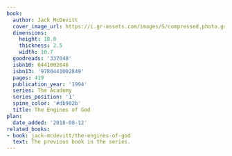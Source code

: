 ```yaml
---
book:
  author: Jack McDevitt
  cover_image_url: https://i.gr-assets.com/images/S/compressed.photo.goodreads.com/books/1334436065l/337048._SX98_.jpg
  dimensions:
    height: 18.0
    thickness: 2.5
    width: 10.7
  goodreads: '337048'
  isbn10: 0441002846
  isbn13: '9780441002849'
  pages: 419
  publication_year: '1994'
  series: The Academy
  series_position: '1'
  spine_color: '#db902b'
  title: The Engines of God
plan:
  date_added: '2018-08-12'
related_books:
- book: jack-mcdevitt/the-engines-of-god
  text: The previous book in the series.
---
```

